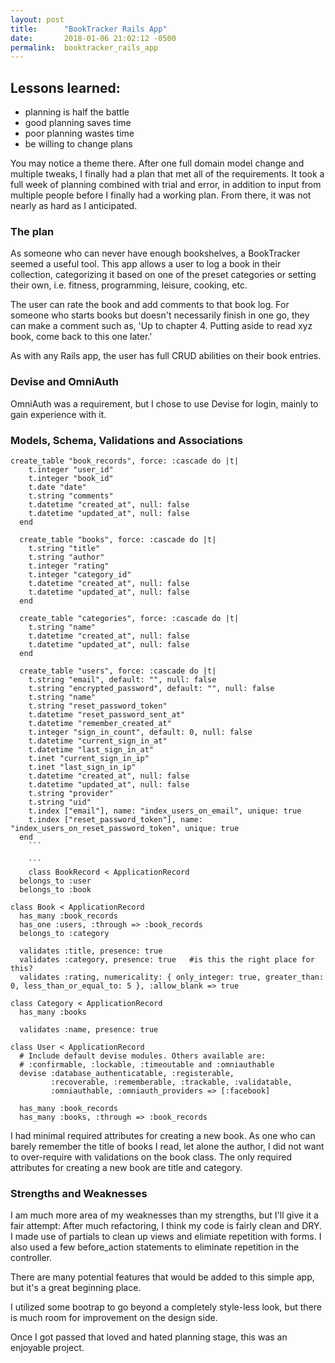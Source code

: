 ```yaml
---
layout: post
title:      "BookTracker Rails App"
date:       2018-01-06 21:02:12 -0500
permalink:  booktracker_rails_app
---
```



## Lessons learned:
* planning is half the battle
* good planning saves time
* poor planning wastes time 
* be willing to change plans 

You may notice a theme there.  After one full domain model change and multiple tweaks, I finally had a plan that met all of the requirements.  It took a full week of planning combined with trial and error, in addition to input from multiple people before I finally had a working plan.  From there, it was not nearly as hard as I anticipated.

### The plan 
As someone who can never have enough bookshelves, a BookTracker seemed a useful tool.  This app allows a user to log a book in their collection, categorizing it based on one of the preset categories or setting their own, i.e. fitness, programming, leisure, cooking, etc.  

The user can rate the book and add comments to that book log. For someone who starts books but doesn't necessarily finish in one go, they can make a comment such as, 'Up to chapter 4. Putting aside to read xyz book, come back to this one later.'  

As with any Rails app, the user has full CRUD abilities on their book entries.

### Devise and OmniAuth

OmniAuth was a requirement, but I chose to use Devise for login, mainly to gain experience with it.  

### Models, Schema, Validations and Associations

``` 
create_table "book_records", force: :cascade do |t|
    t.integer "user_id"
    t.integer "book_id"
    t.date "date"
    t.string "comments"
    t.datetime "created_at", null: false
    t.datetime "updated_at", null: false
  end

  create_table "books", force: :cascade do |t|
    t.string "title"
    t.string "author"
    t.integer "rating"
    t.integer "category_id"
    t.datetime "created_at", null: false
    t.datetime "updated_at", null: false
  end

  create_table "categories", force: :cascade do |t|
    t.string "name"
    t.datetime "created_at", null: false
    t.datetime "updated_at", null: false
  end

  create_table "users", force: :cascade do |t|
    t.string "email", default: "", null: false
    t.string "encrypted_password", default: "", null: false
    t.string "name"
    t.string "reset_password_token"
    t.datetime "reset_password_sent_at"
    t.datetime "remember_created_at"
    t.integer "sign_in_count", default: 0, null: false
    t.datetime "current_sign_in_at"
    t.datetime "last_sign_in_at"
    t.inet "current_sign_in_ip"
    t.inet "last_sign_in_ip"
    t.datetime "created_at", null: false
    t.datetime "updated_at", null: false
    t.string "provider"
    t.string "uid"
    t.index ["email"], name: "index_users_on_email", unique: true
    t.index ["reset_password_token"], name: "index_users_on_reset_password_token", unique: true
  end
	```
	
	```
	class BookRecord < ApplicationRecord
  belongs_to :user
  belongs_to :book
```

```
class Book < ApplicationRecord
  has_many :book_records
  has_one :users, :through => :book_records
  belongs_to :category

  validates :title, presence: true
  validates :category, presence: true   #is this the right place for this?
  validates :rating, numericality: { only_integer: true, greater_than: 0, less_than_or_equal_to: 5 }, :allow_blank => true
```

```
class Category < ApplicationRecord
  has_many :books

  validates :name, presence: true
```

```
class User < ApplicationRecord
  # Include default devise modules. Others available are:
  # :confirmable, :lockable, :timeoutable and :omniauthable
  devise :database_authenticatable, :registerable,
         :recoverable, :rememberable, :trackable, :validatable,
         :omniauthable, :omniauth_providers => [:facebook]

  has_many :book_records
  has_many :books, :through => :book_records
```

I had minimal required attributes for creating a new book.  As one who can barely remember the title of books I read, let alone the author, I did not want to over-require with validations on the book class.  The only required attributes for creating a new book are title and category.  

### Strengths and Weaknesses 
I am much more area of my weaknesses than my strengths, but I'll give it a fair attempt:
After much refactoring, I think my code is fairly clean and DRY.  
I made use of partials to clean up views and elimiate repetition with forms.
I also used a few before_action statements to eliminate repetition in the controller.

There are many potential features that would be added to this simple app, but it's a great beginning place.  

I utilized some bootrap to go beyond a completely style-less look, but there is much room for improvement on the design side.  

Once I got passed that loved and hated planning stage, this was an enjoyable project.


